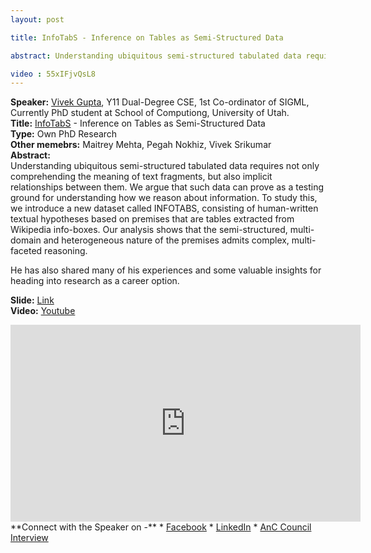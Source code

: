 ```yaml
---
layout: post

title: InfoTabS - Inference on Tables as Semi-Structured Data

abstract: Understanding ubiquitous semi-structured tabulated data requires not only comprehending the meaning of text fragments, but also implicit relationships between them. We argue that such data can prove as a testing ground for understanding how we reason about information.

video : 55xIFjvQsL8
---
```


**Speaker:** <a href="https://vgupta123.github.io/" target="_blank">Vivek Gupta</a>, Y11 Dual-Degree CSE, 1st Co-ordinator of SIGML, Currently PhD student at School of Computiong, University of Utah.<br>
**Title:** <a href="https://infotabs.github.io/" target="_blank">InfoTabS</a> - Inference on Tables as Semi-Structured Data <br>
**Type:** Own PhD Research <br>
**Other memebrs:** Maitrey Mehta, Pegah Nokhiz, Vivek Srikumar <br>
**Abstract:** 
<br>Understanding ubiquitous semi-structured tabulated data requires not only comprehending the meaning of text fragments, but also implicit relationships between them. We argue that such data can prove as a testing ground for understanding how we reason about information. To study this, we introduce a new dataset called INFOTABS, consisting of human-written textual hypotheses based on premises that are tables extracted from Wikipedia info-boxes. Our analysis shows that the semi-structured, multi-domain and heterogeneous nature of the premises admits complex, multi-faceted reasoning.

He has also shared many of his experiences and some valuable insights for heading into research as a career option.<br>

**Slide:** [Link]() <br>
**Video:** [Youtube](https://www.youtube.com/watch?v=55xIFjvQsL8&feature=youtu.be) <br>
<iframe width="560" height="315" src="https://www.youtube.com/embed/55xIFjvQsL8" frameborder="0" allow="accelerometer; autoplay; clipboard-write; encrypted-media; gyroscope; picture-in-picture" allowfullscreen></iframe>
**Connect with the Speaker on -**
* <a href="https://www.facebook.com/vivek.gupta.3150" target="_blank">Facebook</a>
* <a href="https://www.linkedin.com/in/keviv9/" target="_blank">LinkedIn</a>
* <a href="https://anciitk.in/blog/CaRE/4/" target="_blank">AnC Council Interview</a>
